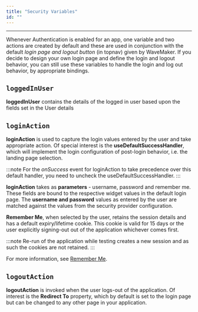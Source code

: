 ```yaml
---
title: "Security Variables"
id: ""
---
```

---

Whenever Authentication is enabled for an app, one variable and two actions are created by default and these are used in conjunction with the default _login page and logout button_ (in topnav) given by WaveMaker. If you decide to design your own login page and define the login and logout behavior, you can still use these variables to handle the login and log out behavior, by appropriate bindings.

## `loggedInUser`
**loggedInUser** contains the details of the logged in user based upon the fields set in the User details

## `loginAction`
**loginAction** is used to capture the login values entered by the user and take appropriate action. Of special interest is the **useDefaultSuccessHandler**, which will implement the login configuration of post-login behavior, i.e. the landing page selection. 

:::note
For the _onSuccess_ event for loginAction to take precedence over this default handler, you need to uncheck the useDefaultSuccessHandler.
:::

**loginAction** takes as **parameters** - username, password and remember me. These fields are bound to the respective widget values in the default login page. The **username and password** values as entered by the user are matched against the values from the security provider configuration. 

**Remember Me**, when selected by the user, retains the session details and has a default expiry/lifetime cookie. This cookie is valid for 15 days or the user explicitly signing-out out of the application whichever comes first.

:::note
Re-run of the application while testing creates a new session and as such the cookies are not retained.
:::

For more information, see [Remember Me](/learn/app-development/app-security/remember-me).

## `logoutAction`
**logoutAction** is invoked when the user logs-out of the application. Of interest is the **Redirect To** property, which by default is set to the login page but can be changed to any other page in your application.

